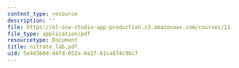 ```yaml
---
content_type: resource
description: ''
file: https://ol-ocw-studio-app-production.s3.amazonaws.com/courses/12-097-chemical-investigations-of-boston-harbor-january-iap-2006/5e4d3b04d4fd052a8e1f61ca874c9bc7_nitrate_lab.pdf
file_type: application/pdf
resourcetype: Document
title: nitrate_lab.pdf
uid: 5e4d3b04-d4fd-052a-8e1f-61ca874c9bc7
---
```

